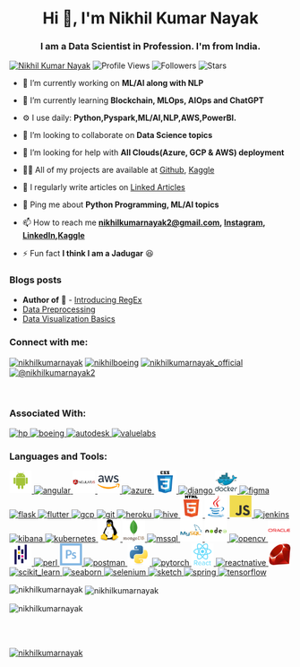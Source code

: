 <h1 align="center">Hi 👋, I'm Nikhil Kumar Nayak</h1>
<h3 align="center">I am a Data Scientist in Profession. I'm from <b>India</b>.</h3>

<!--
**nikhilkumarnayak/nikhilkumarnayak** is a ✨ _special_ ✨ repository because its `README.md` (this file) appears on your GitHub profile.
-->
[![Nikhil Kumar Nayak](https://img.shields.io/badge/NIKHILKUMARNAYAK-<COLOR>.svg)](https://shields.io/)  ![Profile Views](https://komarev.com/ghpvc/?username=nikhilkumarnayak&color=green)  ![Followers](https://img.shields.io/github/followers/nikhilkumarnayak)  ![Stars](https://img.shields.io/github/stars/nikhilkumarnayak?label=Profile%20Stars&logo=Profile%20stars&logoColor=g)  
<!--
<p align="left"> <img src="https://komarev.com/ghpvc/?username=nikhilkumarnayak&label=Profile%20views&color=0e75b6&style=flat" alt="nikhilkumarnayak" /> </p>
| [![Nikhil Kumar Nayak](https://img.shields.io/badge/NIKHIL-KUMAR-NAYAK-<COLOR>.svg)](https://shields.io/) | ![Profile Views](https://komarev.com/ghpvc/?username=nikhilkumarnayak&color=green) | ![Followers](https://img.shields.io/github/followers/nikhilkumarnayak) | ![Stars](https://img.shields.io/github/stars/nikhilkumarnayak?label=Profile%20Stars&logo=Profile%20stars&logoColor=g) |
--| --| --| --|
-->


<!--<p align="left"> <a href="https://twitter.com/" target="blank"><img src="https://img.shields.io/twitter/follow/?logo=twitter&style=for-the-badge" alt="" /></a> </p>-->

- 🔭 I’m currently working on **ML/AI along with NLP**

- 🌱 I’m currently learning **Blockchain, MLOps, AIOps and ChatGPT**

- ⚙️ I use daily: **Python,Pyspark,ML/AI,NLP,AWS,PowerBI.**

- 👯 I’m looking to collaborate on **Data Science topics**

- 🤝 I’m looking for help with **All Clouds(Azure, GCP & AWS) deployment**

- 👨‍💻 All of my projects are available at [Github](https://github.com/nikhilkumarnayak),&nbsp;[Kaggle](https://www.kaggle.com/nikhilboeing)

- 📝 I regularly write articles on [Linked Articles](https://www.linkedin.com/posts/nikhilkumarnayak_github-nikhilkumarnayakdata-science-topics-activity-6956989126621487104-q83L?utm_source=linkedin_share&utm_medium=member_desktop_web)

- 💬 Ping me about **Python Programming, ML/AI topics**

- 📫 How to reach me **nikhilkumarnayak2@gmail.com,&nbsp;[Instagram](https://www.instagram.com/nikhilkumarnayak_official/), [LinkedIn](https://www.linkedin.com/in/nikhilkumarnayak/),[Kaggle](https://www.kaggle.com/nikhilboeing/)**

- ⚡ Fun fact **I think I am a Jadugar** :laughing:

### Blogs posts
<!-- BLOG-POST-LIST:START -->
- **Author of**
:book: - [Introducing RegEx](https://www.linkedin.com/posts/nikhilkumarnayak_intro-reg-ex-short-note-on-regular-expressions-activity-6829113082686640129-7g6q?utm_source=linkedin_share&utm_medium=member_desktop_web)
- [Data Preprocessing](https://www.linkedin.com/posts/nikhilkumarnayak_dataanalysis-data-preprocessing-activity-6952923996665376768-cX10?utm_source=linkedin_share&utm_medium=member_desktop_web)
- [Data Visualization Basics](https://www.linkedin.com/pulse/data-visualization-basics-nikhil-kumar-nayak/)
<!--<iframe src="https://www.linkedin.com/embed/feed/update/urn:li:ugcPost:6829113082187538432" height="733" width="504" frameborder="0" allowfullscreen="" title="Embedded post"></iframe>-->
<!-- BLOG-POST-LIST:END -->

<h3 align="left">Connect with me:</h3>
<p align="left">
<a href="https://linkedin.com/in/nikhilkumarnayak" target="blank"><img align="center" src="https://raw.githubusercontent.com/rahuldkjain/github-profile-readme-generator/master/src/images/icons/Social/linked-in-alt.svg" alt="nikhilkumarnayak" height="30" width="40" /></a>
<a href="https://kaggle.com/nikhilboeing" target="blank"><img align="center" src="https://raw.githubusercontent.com/rahuldkjain/github-profile-readme-generator/master/src/images/icons/Social/kaggle.svg" alt="nikhilboeing" height="30" width="40" /></a>
<a href="https://instagram.com/nikhilkumarnayak_official" target="blank"><img align="center" src="https://raw.githubusercontent.com/rahuldkjain/github-profile-readme-generator/master/src/images/icons/Social/instagram.svg" alt="nikhilkumarnayak_official" height="30" width="40" /></a>
<a href="https://medium.com/@nikhilkumarnayak2" target="blank"><img align="center" src="https://raw.githubusercontent.com/rahuldkjain/github-profile-readme-generator/master/src/images/icons/Social/medium.svg" alt="@nikhilkumarnayak2" height="30" width="40" /></a>
</p>
</br>

<h3 align="left">Associated With:</h3>
<p align="left">
<a href="" target="_blank" rel="noreferrer"> <img src="https://www.vectorlogo.zone/logos/hp/hp-icon.svg" alt="hp" width="40" height="40"/> </a>
<a href="https://www.boeing.com/" target="_blank" rel="noreferrer"> <img src="https://www.vectorlogo.zone/logos/boeing/boeing-ar21.svg" alt="boeing" width="40" height="40"/> </a>
<a href="https://www.autodesk.in/" target="_blank" rel="noreferrer"> <img src="https://github.com/AwesomeLogos/logomono/blob/gh-pages/logos/autodesk.svg" alt="autodesk" width="40" height="40"/> </a>
<a href="https://www.valuelabs.com/" target="_blank" rel="noreferrer"> <img src="" alt="valuelabs" width="40" height="40"/> </a>
</p>

<h3 align="left">Languages and Tools:</h3>
<p align="left"> <a href="https://developer.android.com" target="_blank" rel="noreferrer"> <img src="https://raw.githubusercontent.com/devicons/devicon/master/icons/android/android-original-wordmark.svg" alt="android" width="40" height="40"/> </a> <a href="https://angular.io" target="_blank" rel="noreferrer"> <img src="https://angular.io/assets/images/logos/angular/angular.svg" alt="angular" width="40" height="40"/> </a> <a href="https://angular.io" target="_blank" rel="noreferrer"> <img src="https://raw.githubusercontent.com/devicons/devicon/master/icons/angularjs/angularjs-original-wordmark.svg" alt="angularjs" width="40" height="40"/> </a> <a href="https://aws.amazon.com" target="_blank" rel="noreferrer"> <img src="https://raw.githubusercontent.com/devicons/devicon/master/icons/amazonwebservices/amazonwebservices-original-wordmark.svg" alt="aws" width="40" height="40"/> </a> <a href="https://azure.microsoft.com/en-in/" target="_blank" rel="noreferrer"> <img src="https://www.vectorlogo.zone/logos/microsoft_azure/microsoft_azure-icon.svg" alt="azure" width="40" height="40"/> </a> <a href="https://www.w3schools.com/css/" target="_blank" rel="noreferrer"> <img src="https://raw.githubusercontent.com/devicons/devicon/master/icons/css3/css3-original-wordmark.svg" alt="css3" width="40" height="40"/> </a> <a href="https://www.djangoproject.com/" target="_blank" rel="noreferrer"> <img src="https://cdn.worldvectorlogo.com/logos/django.svg" alt="django" width="40" height="40"/> </a> <a href="https://www.docker.com/" target="_blank" rel="noreferrer"> <img src="https://raw.githubusercontent.com/devicons/devicon/master/icons/docker/docker-original-wordmark.svg" alt="docker" width="40" height="40"/> </a> <a href="https://www.figma.com/" target="_blank" rel="noreferrer"> <img src="https://www.vectorlogo.zone/logos/figma/figma-icon.svg" alt="figma" width="40" height="40"/> </a> <a href="https://flask.palletsprojects.com/" target="_blank" rel="noreferrer"> <img src="https://www.vectorlogo.zone/logos/pocoo_flask/pocoo_flask-icon.svg" alt="flask" width="40" height="40"/> </a> <a href="https://flutter.dev" target="_blank" rel="noreferrer"> <img src="https://www.vectorlogo.zone/logos/flutterio/flutterio-icon.svg" alt="flutter" width="40" height="40"/> </a> <a href="https://cloud.google.com" target="_blank" rel="noreferrer"> <img src="https://www.vectorlogo.zone/logos/google_cloud/google_cloud-icon.svg" alt="gcp" width="40" height="40"/> </a> <a href="https://git-scm.com/" target="_blank" rel="noreferrer"> <img src="https://www.vectorlogo.zone/logos/git-scm/git-scm-icon.svg" alt="git" width="40" height="40"/> </a> <a href="https://heroku.com" target="_blank" rel="noreferrer"> <img src="https://www.vectorlogo.zone/logos/heroku/heroku-icon.svg" alt="heroku" width="40" height="40"/> </a> <a href="https://hive.apache.org/" target="_blank" rel="noreferrer"> <img src="https://www.vectorlogo.zone/logos/apache_hive/apache_hive-icon.svg" alt="hive" width="40" height="40"/> </a> <a href="https://www.w3.org/html/" target="_blank" rel="noreferrer"> <img src="https://raw.githubusercontent.com/devicons/devicon/master/icons/html5/html5-original-wordmark.svg" alt="html5" width="40" height="40"/> </a> <a href="https://www.java.com" target="_blank" rel="noreferrer"> <img src="https://raw.githubusercontent.com/devicons/devicon/master/icons/java/java-original.svg" alt="java" width="40" height="40"/> </a> <a href="https://developer.mozilla.org/en-US/docs/Web/JavaScript" target="_blank" rel="noreferrer"> <img src="https://raw.githubusercontent.com/devicons/devicon/master/icons/javascript/javascript-original.svg" alt="javascript" width="40" height="40"/> </a> <a href="https://www.jenkins.io" target="_blank" rel="noreferrer"> <img src="https://www.vectorlogo.zone/logos/jenkins/jenkins-icon.svg" alt="jenkins" width="40" height="40"/> </a> <a href="https://www.elastic.co/kibana" target="_blank" rel="noreferrer"> <img src="https://www.vectorlogo.zone/logos/elasticco_kibana/elasticco_kibana-icon.svg" alt="kibana" width="40" height="40"/> </a> <a href="https://kubernetes.io" target="_blank" rel="noreferrer"> <img src="https://www.vectorlogo.zone/logos/kubernetes/kubernetes-icon.svg" alt="kubernetes" width="40" height="40"/> </a> <a href="https://www.linux.org/" target="_blank" rel="noreferrer"> <img src="https://raw.githubusercontent.com/devicons/devicon/master/icons/linux/linux-original.svg" alt="linux" width="40" height="40"/> </a> <a href="https://www.mongodb.com/" target="_blank" rel="noreferrer"> <img src="https://raw.githubusercontent.com/devicons/devicon/master/icons/mongodb/mongodb-original-wordmark.svg" alt="mongodb" width="40" height="40"/> </a> <a href="https://www.microsoft.com/en-us/sql-server" target="_blank" rel="noreferrer"> <img src="https://www.svgrepo.com/show/303229/microsoft-sql-server-logo.svg" alt="mssql" width="40" height="40"/> </a> <a href="https://www.mysql.com/" target="_blank" rel="noreferrer"> <img src="https://raw.githubusercontent.com/devicons/devicon/master/icons/mysql/mysql-original-wordmark.svg" alt="mysql" width="40" height="40"/> </a> <a href="https://nodejs.org" target="_blank" rel="noreferrer"> <img src="https://raw.githubusercontent.com/devicons/devicon/master/icons/nodejs/nodejs-original-wordmark.svg" alt="nodejs" width="40" height="40"/> </a> <a href="https://opencv.org/" target="_blank" rel="noreferrer"> <img src="https://www.vectorlogo.zone/logos/opencv/opencv-icon.svg" alt="opencv" width="40" height="40"/> </a> <a href="https://www.oracle.com/" target="_blank" rel="noreferrer"> <img src="https://raw.githubusercontent.com/devicons/devicon/master/icons/oracle/oracle-original.svg" alt="oracle" width="40" height="40"/> </a> <a href="https://pandas.pydata.org/" target="_blank" rel="noreferrer"> <img src="https://raw.githubusercontent.com/devicons/devicon/2ae2a900d2f041da66e950e4d48052658d850630/icons/pandas/pandas-original.svg" alt="pandas" width="40" height="40"/> </a> <a href="https://www.perl.org/" target="_blank" rel="noreferrer"> <img src="https://api.iconify.design/logos-perl.svg" alt="perl" width="40" height="40"/> </a> <a href="https://www.photoshop.com/en" target="_blank" rel="noreferrer"> <img src="https://raw.githubusercontent.com/devicons/devicon/master/icons/photoshop/photoshop-line.svg" alt="photoshop" width="40" height="40"/> </a> <a href="https://postman.com" target="_blank" rel="noreferrer"> <img src="https://www.vectorlogo.zone/logos/getpostman/getpostman-icon.svg" alt="postman" width="40" height="40"/> </a> <a href="https://www.python.org" target="_blank" rel="noreferrer"> <img src="https://raw.githubusercontent.com/devicons/devicon/master/icons/python/python-original.svg" alt="python" width="40" height="40"/> </a> <a href="https://pytorch.org/" target="_blank" rel="noreferrer"> <img src="https://www.vectorlogo.zone/logos/pytorch/pytorch-icon.svg" alt="pytorch" width="40" height="40"/> </a> <a href="https://reactjs.org/" target="_blank" rel="noreferrer"> <img src="https://raw.githubusercontent.com/devicons/devicon/master/icons/react/react-original-wordmark.svg" alt="react" width="40" height="40"/> </a> <a href="https://reactnative.dev/" target="_blank" rel="noreferrer"> <img src="https://reactnative.dev/img/header_logo.svg" alt="reactnative" width="40" height="40"/> </a> <a href="https://www.ruby-lang.org/en/" target="_blank" rel="noreferrer"> <img src="https://raw.githubusercontent.com/devicons/devicon/master/icons/ruby/ruby-original.svg" alt="ruby" width="40" height="40"/> </a> <a href="https://scikit-learn.org/" target="_blank" rel="noreferrer"> <img src="https://upload.wikimedia.org/wikipedia/commons/0/05/Scikit_learn_logo_small.svg" alt="scikit_learn" width="40" height="40"/> </a> <a href="https://seaborn.pydata.org/" target="_blank" rel="noreferrer"> <img src="https://seaborn.pydata.org/_images/logo-mark-lightbg.svg" alt="seaborn" width="40" height="40"/> </a> <a href="https://www.selenium.dev" target="_blank" rel="noreferrer"> <img src="https://raw.githubusercontent.com/detain/svg-logos/780f25886640cef088af994181646db2f6b1a3f8/svg/selenium-logo.svg" alt="selenium" width="40" height="40"/> </a> <a href="https://www.sketch.com/" target="_blank" rel="noreferrer"> <img src="https://www.vectorlogo.zone/logos/sketchapp/sketchapp-icon.svg" alt="sketch" width="40" height="40"/> </a> <a href="https://spring.io/" target="_blank" rel="noreferrer"> <img src="https://www.vectorlogo.zone/logos/springio/springio-icon.svg" alt="spring" width="40" height="40"/> </a> <a href="https://www.tensorflow.org" target="_blank" rel="noreferrer"> <img src="https://www.vectorlogo.zone/logos/tensorflow/tensorflow-icon.svg" alt="tensorflow" width="40" height="40"/> </a> </p>

<p><img align="left" src="https://github-readme-stats.vercel.app/api/top-langs?username=nikhilkumarnayak&show_icons=true&locale=en&layout=compact" alt="nikhilkumarnayak" /></p>

<p>&nbsp;<img align="center" src="https://github-readme-stats.vercel.app/api?username=nikhilkumarnayak&show_icons=true&locale=en" alt="nikhilkumarnayak" /></p>

<p><img align="center" src="https://github-readme-streak-stats.herokuapp.com/?user=nikhilkumarnayak&" alt="nikhilkumarnayak" /></p>
<br></br>
<p align="left"> <a href="https://github.com/ryo-ma/github-profile-trophy"><img src="https://github-profile-trophy.vercel.app/?username=nikhilkumarnayak" alt="nikhilkumarnayak" /></a> </p>
<br>
